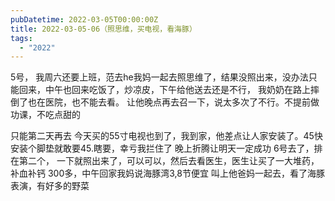 ```yaml
---
pubDatetime: 2022-03-05T00:00:00Z
title: 2022-03-05-06（照思维，买电视，看海豚）
tags:
  - "2022"
---
```


5号， 我周六还要上班，范去he我妈一起去照思维了，结果没照出来，没办法只能回来，中午也回来吃饭了，炒凉皮，下午给他送去还是不行， 我奶奶在路上摔倒了也在医院，也不能去看。
让他晚点再去召一下，说太多次了不行。不提前做功课，不吃点甜的

只能第二天再去
今天买的55寸电视也到了，我到家，他差点让人家安装了。45快安装个脚垫就敢要45.瞎要，幸亏我拦住了
晚上折腾让明天一定成功
6号去了，排在第二个， 一下就照出来了，可以可以，然后去看医生，医生让买了一大堆药，补血补钙 300多，中午回家我妈说海豚湾3,8节便宜
叫上他爸妈一起去，看了海豚表演，有好多的野菜
